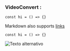 ### VideoConvert :

`const hi = () => {}`

Markdown also supports [links](http:/dev.to/merlos)

```
const hi = () => {}
```

![Texto alternativo](URL_de_la_imagen)
